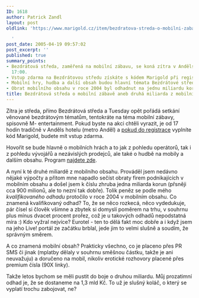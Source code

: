 ```yaml
---
ID: 1618
author: Patrick Zandl
layout: post
oldlink: 'https://www.marigold.cz/item/bezdratova-streda-o-mobilni-zabave-aneb-druha-miliarda-z-mobilniho-obsahu

  '
post_date: 2005-04-19 09:57:02
post_excerpt: ''
published: true
summary_points:
- Bezdrátová středa, zaměřená na mobilní zábavu, se koná zítra v Anděls hotelu od
  17:00.
- Vstup zdarma na Bezdrátovou středu získáte s kódem Marigold při registraci.
- Mobilní hry, hudba a další obsah budou hlavní témata Bezdrátové středy.
- Obrat mobilního obsahu v roce 2004 byl odhadnut na jednu miliardu korun.
title: Bezdrátová středa o mobilní zábavě aneb druhá miliarda z mobilního obsahu
---
```


<p>Zítra je středa, přímo Bezdrátová středa a Tuesday opět pořádá setkání věnované bezdrátovým tématům, tentokráte na téma mobilní zábavy, spisovně M- entertainment. Pokud byste na akci chtěli vyrazit, je od 17 hodin tradičně v Anděls hotelu (metro Anděl) a <a href="http://www.tuesday.cz/detailAkce.aspx?id=222">pokud do registrace</a> vyplníte kód Marigold, budete mít vstup zdarma. </p>

<p>Hovořit se bude hlavně o mobilních hrách a to jak z pohledu operátorů, tak i z pohledu vývojářů a nezávislých prodejců, ale také o hudbě na mobily a dalším obsahu. Program <a href="http://www.tuesday.cz/programAkce.aspx?id=222">najdete zde</a>. </p>

<p>A nyní k té druhé miliardě z mobilního obsahu. Prováděl jsem nedávno nějaké výpočty a přitom mne napadlo sečíst obraty firem podnikajících v mobilním obsahu a došel jsem k číslu zhruba jedna miliarda korun (přsněji cca 900 milionů, ale to nezní tak dobře). Tolik peněz se podle mého <i>kvalifikovaného odhadu</i> protočilo v roce 2004 v mobilním obsahu. Co znamená kvalifikovaný odhad? To, že se něco rozkecá, něco vydedukuje, pár čísel si člověk všimne a zbytek si domyslí poměrem na trhu, v souhrnu plus mínus dvacet procent prořez, což je u takových odhadů nepodstatná míra :) Kdo vyžral nejvíce? Eurotel - ten to dělá fakt moc dobře a i když jsem na jeho Live! portál ze začátku brblal, jede jim to velmi slušně a soudím, že správným směrem. </p>

<p>A co znamená mobilní obsah? Prakticky všechno, co je placeno přes PR SMS či jinak (mplatby dělaly v souhrnu směšnou částku, takže je ani neuvažuju) a doručeno na mobil, nikoliv erotické rozhovory placené přes premium čísla (90X linky). </p>

<p>Takže letos bychom se měli pustit do boje o druhou miliardu. Můj prozatimní odhad je, že se dostaneme na 1,3 mld Kč. To už je slušný koláč, o který se vyplatí trochu zabojovat, ne?
</p>